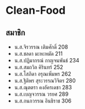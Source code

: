 # Clean-Food

## สมาชิก
- น.ส.จิรวรรณ เติมศักดิ์ 208
- น.ส.ชลดา มะหะหมัด 211
- น.ส.ปฏิมากรณ์ กาญจนพันธ์ 234
- น.ส.สมถวิล คิรินทร์ 252
- น.ส.โสภิดา อรุณเพิ่มพร  262
- น.ส.ฐิติพร สุระวรรณวิจิตร 280
- น.ส.ณุตตรา คงอัครเดชา 283
- น.ส.เบญจวรรณ วรยศ  289
- น.ส.กนกวรรณ อินธิราช 306
